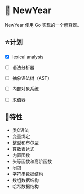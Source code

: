 # 🧨 NewYear

NewYear 使用 Go 实现的一个解释器。


## ⭐️计划

- [x] lexical analysis
- [ ] 语法分析器
- [ ] 抽象语法树（AST）
- [ ] 内部对象系统
- [ ] 求值器



## 👑特性

- 类C语法
- 变量绑定
- 整型和布尔型
- 算数表达式
- 内置函数
- 头等函数和高阶函数
- 闭包
- 字符串数据结构
- 数组数据结构
- 哈希数据结构